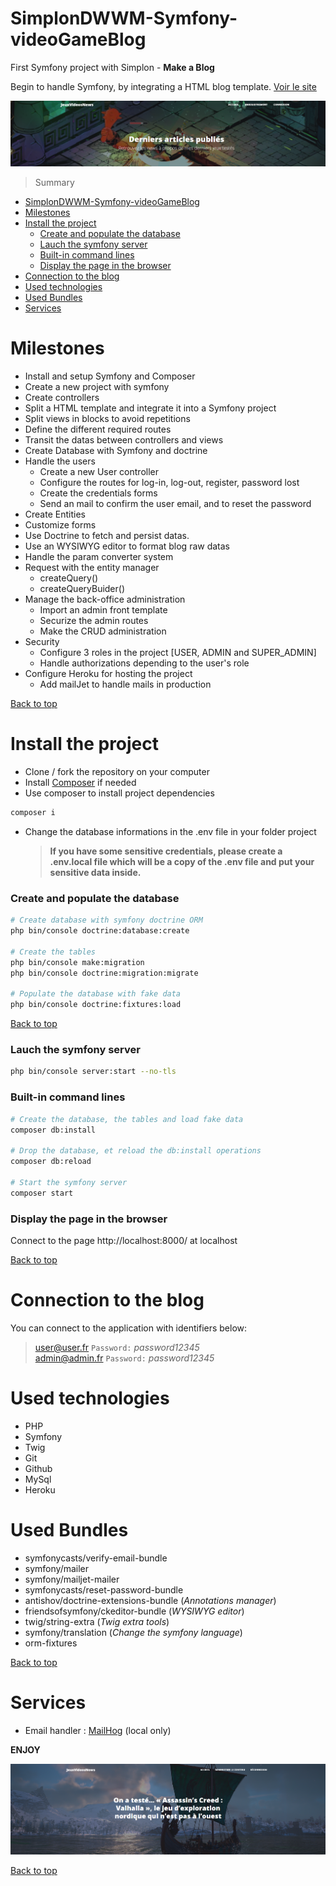 # SimplonDWWM-Symfony-videoGameBlog

First Symfony project with Simplon - __Make a Blog__

Begin to handle Symfony, by integrating a HTML blog template.
[Voir le site](http://mybloginsymfony.herokuapp.com/)

![](./public/clean/assets/screenshot-header.png)

> Summary

- [SimplonDWWM-Symfony-videoGameBlog](#simplondwwm-symfony-videogameblog)
- [Milestones](#milestones)
- [Install the project](#install-the-project)
    - [Create and populate the database](#create-and-populate-the-database)
    - [Lauch the symfony server](#lauch-the-symfony-server)
    - [Built-in command lines](#built-in-command-lines)
    - [Display the page in the browser](#display-the-page-in-the-browser)
- [Connection to the blog](#connection-to-the-blog)
- [Used technologies](#used-technologies)
- [Used Bundles](#used-bundles)
- [Services](#services)

# Milestones

- Install and setup Symfony and Composer
- Create a new project with symfony
- Create controllers
- Split a HTML template and integrate it into a Symfony project
- Split views in blocks to avoid repetitions
- Define the different required routes
- Transit the datas between controllers and views
- Create Database with Symfony and doctrine
- Handle the users
  - Create a new User controller
  - Configure the routes for log-in, log-out, register, password lost
  - Create the credentials forms
  - Send an mail to confirm the user email, and to reset the password
- Create Entities
- Customize forms
- Use Doctrine to fetch and persist datas.
- Use an WYSIWYG editor to format blog raw datas
- Handle the param converter system
- Request with the entity manager
  - createQuery()
  - createQueryBuider()
- Manage the back-office administration
  - Import an admin front template
  - Securize the admin routes
  - Make the CRUD administration
- Security
  - Configure 3 roles in the project [USER, ADMIN and SUPER_ADMIN]
  - Handle authorizations depending to the user's role
- Configure Heroku for hosting the project
  - Add mailJet to handle mails in production

[Back to top](#simplondwwm-symfony-videogameblog)
# Install the project

- Clone / fork the repository on your computer
- Install [Composer](https://getcomposer.org/download/) if needed
- Use composer to install project dependencies

```sh
composer i
```

- Change the database informations in the .env file in your folder project
  > **If you have some sensitive credentials, please create a .env.local file which will be a copy of the .env file and put your sensitive data inside.**

### Create and populate the database

```sh
# Create database with symfony doctrine ORM
php bin/console doctrine:database:create

# Create the tables
php bin/console make:migration
php bin/console doctrine:migration:migrate

# Populate the database with fake data
php bin/console doctrine:fixtures:load
```

[Back to top](#simplondwwm-symfony-videogameblog)
### Lauch the symfony server

```sh
php bin/console server:start --no-tls
```

### Built-in command lines

```sh
# Create the database, the tables and load fake data
composer db:install

# Drop the database, et reload the db:install operations
composer db:reload

# Start the symfony server
composer start
```

### Display the page in the browser
Connect to the page http://localhost:8000/ at localhost

[Back to top](#simplondwwm-symfony-videogameblog)
# Connection to the blog
You can connect to the application with identifiers below:

> user@user.fr `Password:` _password12345_<br />
> admin@admin.fr `Password:` _password12345_

# Used technologies

- PHP
- Symfony
- Twig
- Git
- Github
- MySql
- Heroku
# Used Bundles

- symfonycasts/verify-email-bundle
- symfony/mailer
- symfony/mailjet-mailer
- symfonycasts/reset-password-bundle
- antishov/doctrine-extensions-bundle (_Annotations manager_)
- friendsofsymfony/ckeditor-bundle (_WYSIWYG editor_)
- twig/string-extra (_Twig extra tools_)
- symfony/translation (_Change the symfony language_)
- orm-fixtures

[Back to top](#simplondwwm-symfony-videogameblog)
# Services
- Email handler : [MailHog](https://github.com/mailhog/MailHog) (local only)

__ENJOY__

![](./public/clean/assets/screenshot-post.png)

[Back to top](#simplondwwm-symfony-videogameblog)
